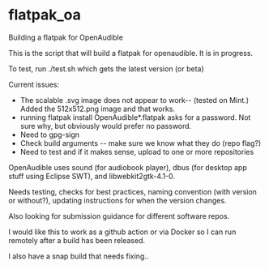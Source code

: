 # flatpak_oa
Building a flatpak for OpenAudible

This is the script that will build a flatpak for openaudible. It is in progress.

To test, run ./test.sh which gets the latest version (or beta) 

Current issues: 
* The scalable .svg image does not appear to work-- (tested on Mint.) Added the 512x512.png image and that works.
* running flatpak install OpenAudible*.flatpak asks for a password. Not sure why, but obviously would prefer no password.
* Need to gpg-sign
* Check build arguments -- make sure we know what they do (repo flag?) 
* Need to test and if it makes sense, upload to one or more repositories

OpenAudible uses sound (for audiobook player), dbus (for desktop app stuff using Eclipse SWT), and libwebkit2gtk-4.1-0.

Needs testing, checks for best practices, naming convention (with version or without?), updating instructions for when the version changes.

Also looking for submission guidance for different software repos. 

I would like this to work as a github action or via Docker so I can run remotely after a build has been released. 

I also have a snap build that needs fixing..  
